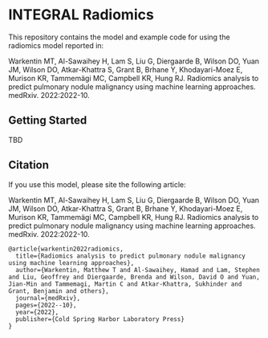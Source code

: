 # INTEGRAL Radiomics

This repository contains the model and example code for using the radiomics model reported in:

Warkentin MT, Al-Sawaihey H, Lam S, Liu G, Diergaarde B, Wilson DO, Yuan JM, Wilson DO, Atkar-Khattra S, Grant B, Brhane Y, Khodayari-Moez E, Murison KR, Tammemägi MC, Campbell KR, Hung RJ. Radiomics analysis to predict pulmonary nodule malignancy using machine learning approaches. medRxiv. 2022:2022-10.

## Getting Started

TBD

## Citation

If you use this model, please site the following article:

Warkentin MT, Al-Sawaihey H, Lam S, Liu G, Diergaarde B, Wilson DO, Yuan JM, Wilson DO, Atkar-Khattra S, Grant B, Brhane Y, Khodayari-Moez E, Murison KR, Tammemägi MC, Campbell KR, Hung RJ. Radiomics analysis to predict pulmonary nodule malignancy using machine learning approaches. medRxiv. 2022:2022-10.

```
@article{warkentin2022radiomics,
  title={Radiomics analysis to predict pulmonary nodule malignancy using machine learning approaches},
  author={Warkentin, Matthew T and Al-Sawaihey, Hamad and Lam, Stephen and Liu, Geoffrey and Diergaarde, Brenda and Wilson, David O and Yuan, Jian-Min and Tammemagi, Martin C and Atkar-Khattra, Sukhinder and Grant, Benjamin and others},
  journal={medRxiv},
  pages={2022--10},
  year={2022},
  publisher={Cold Spring Harbor Laboratory Press}
}
```
